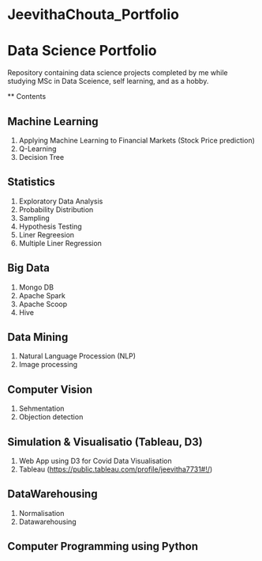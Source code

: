 # JeevithaChouta_Portfolio
# Data Science Portfolio

Repository containing data science projects completed by me while studying MSc in Data Sceience, self learning, and as a hobby.

** Contents

## Machine Learning
  1. Applying Machine Learning to Financial Markets (Stock Price prediction)
  2. Q-Learning
  3. Decision Tree
  
## Statistics
  1. Exploratory Data Analysis
  2. Probability Distribution
  3. Sampling
  4. Hypothesis Testing
  5. Liner Regreesion
  6. Multiple Liner Regression

## Big Data
  1. Mongo DB
  2. Apache Spark
  3. Apache Scoop
  4. Hive

## Data Mining
  1. Natural Language Procession (NLP)
  2. Image processing

## Computer Vision
  1. Sehmentation
  2. Objection detection

## Simulation & Visualisatio (Tableau, D3)
  1. Web App using D3 for Covid Data Visualisation
  2. Tableau (https://public.tableau.com/profile/jeevitha7731#!/)

## DataWarehousing
  1. Normalisation
  2. Datawarehousing

## Computer Programming using Python



